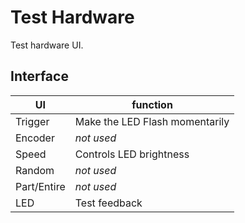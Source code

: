 # Test Hardware

Test hardware UI.

## Interface

| UI          | function
| ----------- | --------------------
| Trigger     | Make the LED Flash momentarily
| Encoder     | *not used*
| Speed       | Controls LED brightness
| Random      | *not used*
| Part/Entire | *not used*
| LED         | Test feedback
